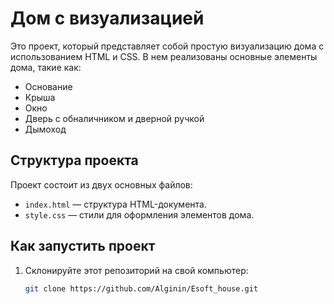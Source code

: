 # Дом с визуализацией

Это проект, который представляет собой простую визуализацию дома с использованием HTML и CSS. В нем реализованы основные элементы дома, такие как:

- Основание
- Крыша
- Окно
- Дверь с обналичником и дверной ручкой
- Дымоход

## Структура проекта

Проект состоит из двух основных файлов:
- `index.html` — структура HTML-документа.
- `style.css` — стили для оформления элементов дома.

## Как запустить проект

1. Склонируйте этот репозиторий на свой компьютер:
   ```bash
   git clone https://github.com/Alginin/Esoft_house.git
